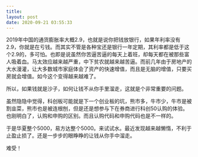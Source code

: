 ```yaml
---
title: 
layout: post
date: 2020-09-21 03:55:33
---
```



2019年中国的通货膨胀率大概2.9，也就是说你把钱放银行，如果年利率没有2.9，你就是在亏钱。而其实不管是各种宝还是银行一年定期，其利率都是低于这个2.9的，多可怕。也即是说虽然你苦逼苦逼的每天上着班，却每天都在被那些富人吸着血。马太效应越来越严重，中下贫农就越来越苦逼。而前几年由于房地产的大水漫灌，让大多数城市家庭体会了资产的快速增值，而且是无脑的增值，只要买房就会增值。如今这个变得越来越难了。

所以，如果钱就是沙子，如何让钱不从你手里溜走，这就是个非常重要的问题。

虽然隐隐中觉得，科创板可能就是下一个创业板的坑，熊市多，牛市少，牛市是被割韭菜，熊市也是被连根刨，但是还是想参与下在券商进行科创50认购的体验。也刚明白了，认购和申购的区别。而且认购代码和申购代码也是不一样的。

于是华夏整个5000，易方达整个5000。来试试水。最近发现越来越懒惰，不利于止盈止损了。还是一步步的眼睁睁的让钱从你手中溜走。

难受！